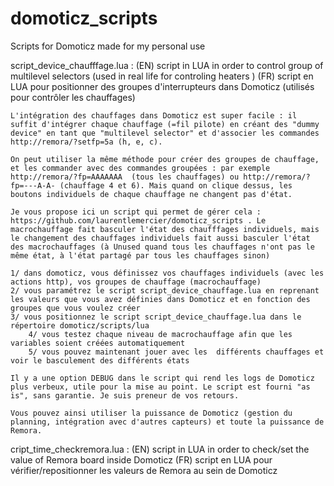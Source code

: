 # domoticz_scripts
Scripts for Domoticz made for my personal use

script_device_chaufffage.lua : 
	(EN) script in LUA in order to control group of multilevel selectors (used in real life for controling heaters )
	(FR) script en LUA pour positionner des groupes d'interrupteurs dans Domoticz (utilisés pour contrôler les chauffages) 

	L'intégration des chauffages dans Domoticz est super facile : il suffit d'intégrer chaque chauffage (=fil pilote) en créant des "dummy device" en tant que "multilevel selector" et d'associer les commandes http://remora/?setfp=5a (h, e, c).
		
	On peut utiliser la même méthode pour créer des groupes de chauffage, et les commander avec des commandes groupées : par exemple http://remora/?fp=AAAAAAA	(tous les chauffages) ou http://remora/?fp=---A-A- (chauffage 4 et 6). Mais quand on clique dessus, les boutons individuels de chaque chauffage ne changent pas d'état.
		
	Je vous propose ici un script qui permet de gérer cela : https://github.com/laurentlemercier/domoticz_scripts . Le macrochauffage fait basculer l'état des chaufffages individuels, mais le changement des chauffages individuels fait aussi basculer l'état des macrochauffages (à Unused quand tous les chauffages n'ont pas le même état, à l'état partagé par tous les chauffages sinon)
		
	1/ dans domoticz, vous définissez vos chauffages individuels (avec les actions http), vos groupes de chauffage (macrochauffage)
	2/ vous paramétrez le script script_device_chauffage.lua en reprenant les valeurs que vous avez définies dans Domoticz et en fonction des groupes que vous voulez créer
	3/ vous positionnez le script script_device_chauffage.lua dans le répertoire domoticz/scripts/lua
        4/ vous testez chaque niveau de macrochauffage afin que les variables soient créées automatiquement
        5/ vous pouvez maintenant jouer avec les  différents chauffages et voir le basculement des différents états
	
	Il y a une option DEBUG dans le script qui rend les logs de Domoticz plus verbeux, utile pour la mise au point. Le script est fourni "as is", sans garantie. Je suis preneur de vos retours.
		
	Vous pouvez ainsi utiliser la puissance de Domoticz (gestion du planning, intégration avec d'autres capteurs) et toute la puissance de Remora.

		
cript_time_checkremora.lua : 
	(EN) script in LUA in order to check/set the value of Remora board inside Domoticz 
	(FR) script en LUA pour vérifier/repositionner les valeurs de Remora au sein de Domoticz

